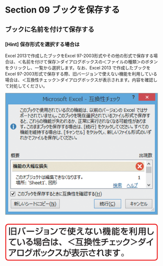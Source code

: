 # Section 09 ブックを保存する

## ブックに名前を付けて保存する

### [Hint] 保存形式を選択する場合は
Excel 2013で作成したブックをExcel 97-2003形式やその他の形式で保存する場合は、＜名前を付けて保存＞ダイアログボックスの＜ファイルの種類＞のボタンをクリックし、一覧から選択します。なお、Excel 2013 で作成したブックをExcel 97-2003形式で保存する際、旧バージョンで使えない機能を利用している場合は、＜互換性チェック＞ダイアログボックスが表示されます。内容を確認して対処してください。

![hint](004.png)
